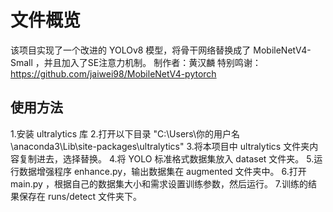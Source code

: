 
# 文件概览

该项目实现了一个改进的 YOLOv8 模型，将骨干网络替换成了 MobileNetV4-Small ，并且加入了SE注意力机制。
制作者：黄汉麟
特别鸣谢：https://github.com/jaiwei98/MobileNetV4-pytorch


## 使用方法

1.安装 ultralytics 库
2.打开以下目录 "C:\Users\你的用户名\anaconda3\Lib\site-packages\ultralytics"
3.将本项目中 ultralytics 文件夹内容复制进去，选择替换。
4.将 YOLO 标准格式数据集放入 dataset 文件夹。
5.运行数据增强程序 enhance.py，输出数据集在 augmented 文件夹中。
6.打开 main.py ，根据自己的数据集大小和需求设置训练参数，然后运行。
7.训练的结果保存在 runs/detect 文件夹下。

